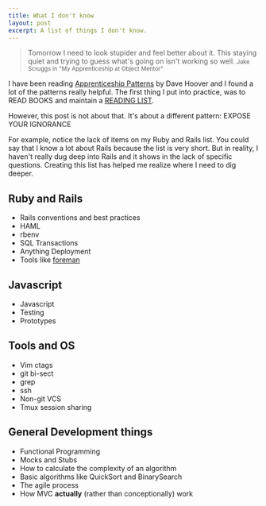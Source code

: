 ```yaml
---
title: What I don't know
layout: post
excerpt: A list of things I don't know.
---
```


> Tomorrow I need to look stupider and feel better about it. This staying quiet and trying to guess what's going on isn't working so well.
> <small>Jake Scruggs in "My Apprenticeship at Object Mentor"</small>

I have been reading [Apprenticeship Patterns](http://www.amazon.com/Apprenticeship-Patterns-Guidance-Aspiring-Craftsman/dp/0596518382) by Dave Hoover and I found a lot of the patterns really helpful. The first thing I put into practice, was to READ BOOKS and maintain a [READING LIST](http://phansch.net/reading.html).

However, this post is not about that. It's about a different pattern: EXPOSE YOUR IGNORANCE

For example, notice the lack of items on my Ruby and Rails list. You could say that I know a lot about Rails because the list is very short. But in reality, I  haven't really dug deep into Rails and it shows in the lack of specific questions.
Creating this list has helped me realize where I need to dig deeper.

## Ruby and Rails

 * Rails conventions and best practices
 * HAML
 * rbenv
 * SQL Transactions
 * Anything Deployment
 * Tools like [foreman](https://github.com/ddollar/foreman)

## Javascript

 * Javascript
 * Testing
 * Prototypes

## Tools and OS

 * Vim ctags
 * git bi-sect
 * grep
 * ssh
 * Non-git VCS
 * Tmux session sharing

## General Development things

 * Functional Programming
 * Mocks and Stubs
 * How to calculate the complexity of an algorithm
 * Basic algorithms like QuickSort and BinarySearch
 * The agile process
 * How MVC **actually** (rather than conceptionally) work
